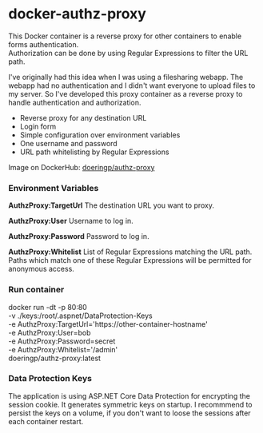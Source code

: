 # docker-authz-proxy

This Docker container is a reverse proxy for other containers to enable forms authentication. \
Authorization can be done by using Regular Expressions to filter the URL path.

I've originally had this idea when I was using a filesharing webapp.
The webapp had no authentication and I didn't want everyone to upload files to my server.
So I've developed this proxy container as a reverse proxy to handle authentication and authorization.

* Reverse proxy for any destination URL
* Login form
* Simple configuration over environment variables
* One username and password
* URL path whitelisting by Regular Expressions

Image on DockerHub: [doeringp/authz-proxy](https://hub.docker.com/r/doeringp/authz-proxy)

### Environment Variables
**AuthzProxy:TargetUrl**
The destination URL you want to proxy.

**AuthzProxy:User**
Username to log in.

**AuthzProxy:Password**
Password to log in.

**AuthzProxy:Whitelist**
List of Regular Expressions matching the URL path. Paths which match one of these Regular Expressions will be permitted for anonymous access.

### Run container
docker run -dt -p 80:80 \
    -v ./keys:/root/.aspnet/DataProtection-Keys \
    -e AuthzProxy:TargetUrl='https://other-container-hostname' \
    -e AuthzProxy:User=bob \
    -e AuthzProxy:Password=secret \
    -e AuthzProxy:Whitelist='/admin' \
    doeringp/authz-proxy:latest

### Data Protection Keys
The application is using ASP.NET Core Data Protection for encrypting the session cookie.
It generates symmetric keys on startup.
I recommmend to persist the keys on a volume, if you don't want to loose the sessions after each container restart.
